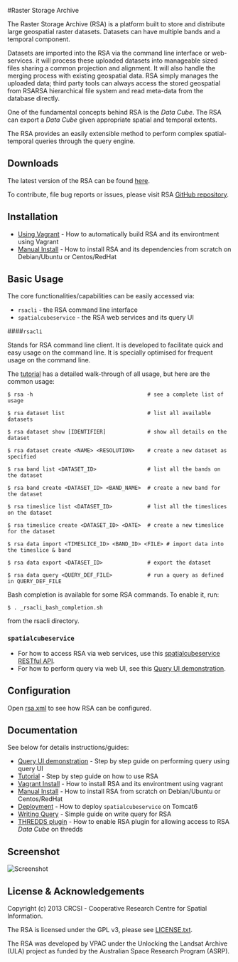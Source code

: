 #Raster Storage Archive

The Raster Storage Archive (RSA) is a platform built to store and distribute large geospatial raster datasets.  Datasets can have multiple bands and a temporal component.

Datasets are imported into the RSA via the command line interface or web-services. it will process these uploaded datasets into manageable sized files sharing a common projection and alignment. It will also handle the merging process with existing geospatial data. RSA simply manages the uploaded data; third party tools can always access the stored geospatial from RSARSA hierarchical file system and read meta-data from the database directly.

One of the fundamental concepts behind RSA is the *Data Cube*. The RSA can export a *Data Cube* given appropriate spatial and temporal extents.

The RSA provides an easily extensible method to perform complex spatial-temporal queries through the query engine.

## Downloads

The latest version of the RSA can be found [here](https://github.com/VPAC/rsa/downloads).

To contribute, file bug reports or issues, please visit RSA [GitHub repository](https://github.com/VPAC/rsa).

## Installation

* [Using Vagrant](VAGRANT_INSTALL.md) - How to automatically build RSA and its environtment using Vagrant
* [Manual Install](MANUAL_INSTALL.md) - How to install RSA and its dependencies from scratch on Debian/Ubuntu or Centos/RedHat
 
## Basic Usage

The core functionalities/capabilities can be easily accessed via:
 
* `rsacli` - the RSA command line interface 
* `spatialcubeservice` - the RSA web services and its query UI

####`rsacli`

Stands for RSA command line client.  It is developed to facilitate quick and easy usage on the command line.  It is specially optimised for frequent usage on the command line.

The [tutorial](TUTORIAL.md)
has a detailed walk-through of all usage, but here are the common usage:

    $ rsa -h 									# see a complete list of usage

    $ rsa dataset list 							# list all available datasets
    
    $ rsa dataset show [IDENTIFIER] 			# show all details on the dataset

    $ rsa dataset create <NAME> <RESOLUTION> 	# create a new dataset as specified

    $ rsa band list <DATASET_ID> 				# list all the bands on the dataset

    $ rsa band create <DATASET_ID> <BAND_NAME>	# create a new band for the dataset

    $ rsa timeslice list <DATASET_ID> 			# list all the timeslices on the dataset

    $ rsa timeslice create <DATASET_ID> <DATE>	# create a new timeslice for the dataset
    
    $ rsa data import <TIMESLICE_ID> <BAND_ID> <FILE> # import data into the timeslice & band
    
    $ rsa data export <DATASET_ID>				# export the dataset

    $ rsa data query <QUERY_DEF_FILE>			# run a query as defined in QUERY_DEF_FILE

Bash completion is available for some RSA commands.  To enable it, run:

    $ . _rsacli_bash_completion.sh
    
from the rsacli directory.

### `spatialcubeservice`

* For how to access RSA via web services, use this [spatialcubeservice RESTful API](spatialcubeservice_RESTful_API.pdf).
* For how to perform query via web UI, see this [Query UI demonstration](youtube.com/rsa/query_ui_2.wmv).

## Configuration

Open [rsa.xml](rsa.xml) to see how RSA can be configured.

## Documentation

See below for details instructions/guides:

 * [Query UI demonstration](youtube.com/rsa/query_ui_2.wmv) - Step by step guide on performing query using query UI
 * [Tutorial](TUTORIAL.md) - Step by step guide on how to use RSA
 * [Vagrant Install](MANUAL_INSTALL.md) - How to install RSA and its environtment using vagrant 
 * [Manual Install](MANUAL_INSTALL.md) - How to install RSA from scratch on Debian/Ubuntu or Centos/RedHat 
 * [Deployment](DEPLOY.md) - How to deploy `spatialcubeservice` on Tomcat6
 * [Writing Query](QUERY.md) - Simple guide on write query for RSA
 * [THREDDS plugin](PLUGIN.md) - How to enable RSA plugin for allowing access to RSA *Data Cube* on thredds

## Screenshot

![Screenshot](screenshot.png)

## License & Acknowledgements

Copyright (c) 2013 CRCSI - Cooperative Research Centre for Spatial Information.

The RSA is licensed under the GPL v3, please see [LICENSE.txt](LICENSE.txt).

The RSA was developed by VPAC under the Unlocking the Landsat Archive (ULA) project as funded by the Australian Space Research Program (ASRP).
